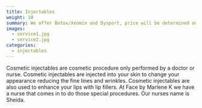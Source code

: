 ```yaml
---
title: Injectables
weight: 10
summary: We offer Botox/Xeomin and Dysport, price will be determined on consult.
images:
  - service1.jpg
  - service2.jpg
categories:
  - injectables
---
```

Cosmetic injectables are cosmetic procedure only performed by a doctor or nurse. Cosmetic injectables are injected into your skin to change your appearance reducing the fine lines and  wrinkles. Cosmetic injectables are also used to enhance your lips with lip fillers.  At Face by Marlene K  we have a nurse that comes  in to do those special procedures. Our nurses name is Sheida.

